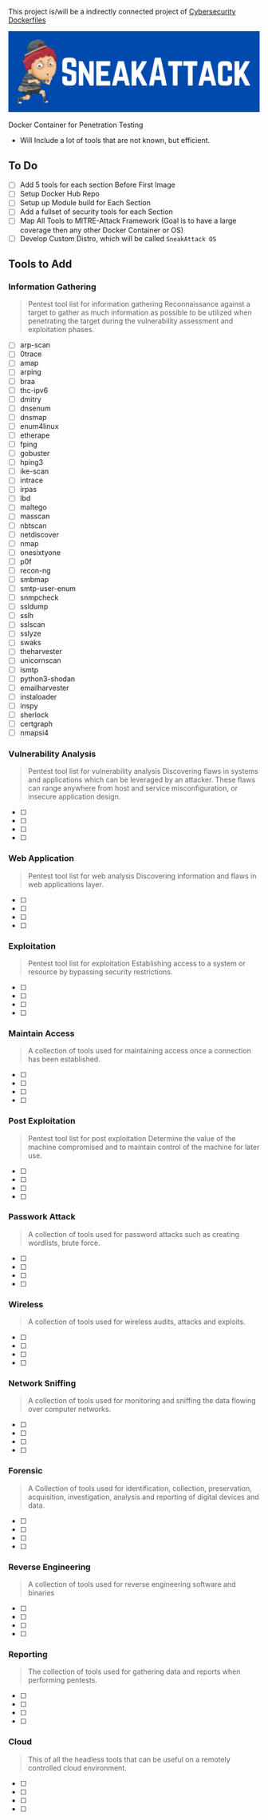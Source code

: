 This project is/will be a indirectly connected project of [Cybersecurity Dockerfiles](https://github.com/austinsonger/cybersecurity-dockerfiles)

![SneakAttack](/img/SneakAttack-Banner.png)

Docker Container for Penetration Testing
 - Will Include a lot of tools that are not known, but efficient. 


## To Do
- [ ] Add 5 tools for each section Before First Image
- [ ] Setup Docker Hub Repo 
- [ ] Setup up Module build for Each Section
- [ ] Add a fullset of security tools for each Section
- [ ] Map All Tools to MITRE-Attack Framework (Goal is to have a large coverage then any other Docker Container or OS)
- [ ] Develop Custom Distro, which will be called `SneakAttack OS`

## Tools to Add

### Information Gathering
> Pentest tool list for information gathering Reconnaissance against a target to gather as much information as possible to be utilized when penetrating the target during the vulnerability assessment and exploitation phases.

- [ ] arp-scan
- [ ] 0trace
- [ ] amap
- [ ] arping
- [ ] braa
- [ ] thc-ipv6
- [ ] dmitry
- [ ] dnsenum
- [ ] dnsmap
- [ ] enum4linux
- [ ] etherape
- [ ] fping
- [ ] gobuster
- [ ] hping3
- [ ] ike-scan
- [ ] intrace
- [ ] irpas
- [ ] lbd
- [ ] maltego
- [ ] masscan
- [ ] nbtscan
- [ ] netdiscover
- [ ] nmap
- [ ] onesixtyone
- [ ] p0f
- [ ] recon-ng
- [ ] smbmap
- [ ] smtp-user-enum
- [ ] snmpcheck
- [ ] ssldump
- [ ] sslh
- [ ] sslscan
- [ ] sslyze
- [ ] swaks
- [ ] theharvester
- [ ] unicornscan
- [ ] ismtp
- [ ] python3-shodan
- [ ] emailharvester
- [ ] instaloader
- [ ] inspy
- [ ] sherlock
- [ ] certgraph
- [ ] nmapsi4

### Vulnerability Analysis
> Pentest tool list for vulnerability analysis Discovering flaws in systems and applications which can be leveraged by an attacker. These flaws can range anywhere from host and service misconfiguration, or insecure application design.

- [ ] 
- [ ] 
- [ ] 
- [ ] 


<!--
  afl,
  doona,
  thc-ipv6,
  dhcpig,
  enumiax,
  gvm,
  iaxflood,
  inviteflood,
  dsniff,
  ohrwurm,
  protos-sip,
  rtpbreak,
  rtpflood,
  rtpinsertsound,
  rtpmixsound,
  sipp,
  slowhttptest,
  spike,
  sipvicious,
  thc-ssl-dos,
  unix-privesc-check,
  voiphopper,
  yersinia,
  siparmyknife,
  sctpscan,
  cisco-ocs,
  cisco-torch,
  copy-router-config,
-->




### Web Application
> Pentest tool list for web analysis Discovering information and flaws in web applications layer.

- [ ] 
- [ ] 
- [ ] 
- [ ] 


<!--
  burpsuite,
  commix,
  davtest,
  dirb,
  dirbuster,
  gobuster,
  joomscan,
  jsql-injection,
  nikto,
  padbuster,
  skipfish,
  wfuzz,
  whatweb,
  wig,
  wpscan,
  xsser,
  zaproxy,
  wafw00f,
  parsero,
-->



### Exploitation
>  Pentest tool list for exploitation Establishing access to a system or resource by bypassing security restrictions.

- [ ] 
- [ ] 
- [ ] 
- [ ] 


<!--
  armitage,
  beef-xss,
  commix,
  thc-ipv6,
  jsql-injection,
  king-phisher,
  mdbtools,
  metasploit-framework,
  oscanner,
  pompem,
  set,
  shellnoob,
  sidguesser,
  sqlmap,
  websploit,
  unicorn-magic,
  backdoor-factory,
-->




### Maintain Access
> A collection of tools used for maintaining access once a connection has been established.

- [ ] 
- [ ] 
- [ ] 
- [ ] 


<!--
  ncat-w32,
  powercat,
  dns2tcp,
  hyperion,
  iodine,
  laudanum,
  nishang,
  proxychains,
  proxytunnel,
  ptunnel,
  pwnat,
  sbd,
  shellter,
  socat,
  sslh,
  stunnel4,
  udptunnel,
  webacoo,
  weevely,
  windows-binaries,
  webshells,
-->



### Post Exploitation
> Pentest tool list for post exploitation Determine the value of the machine compromised and to maintain control of the machine for later use.

- [ ] 
- [ ] 
- [ ] 
- [ ] 


<!--
  mimikatz,
  powersploit,
  passing-the-hash,
  wce,
  xspy,
  lynis,
  linux-exploit-suggester
-->


### Passwork Attack
> A collection of tools used for password attacks such as creating wordlists, brute force.

- [ ] 
- [ ] 
- [ ] 
- [ ] 




<!--
  brutespray,
  cewl,
  changeme,
  chntpw,
  cmospwd,
  crackle,
  crunch,
  fcrackzip,
  hashcat,
  hashid,
  hydra,
  john,
  johnny,
  pack,
  medusa,
  onesixtyone,
  ophcrack-cli,
  ophcrack,
  pdfcrack,
  pipal,
  pixiewps,
  rainbowcrack,
  rarcrack,
  rcracki-mt,
  rsmangler,
  samdump2,
  sipcrack,
  sucrack,
  thc-pptp-bruter,
  truecrack,
  twofi,
  wordlists,
  device-pharmer,
  statsprocessor,
-->

### Wireless
> A collection of tools used for wireless audits, attacks and exploits.

- [ ] 
- [ ] 
- [ ] 
- [ ] 



<!--
  aircrack-ng,
  airgeddon,
  asleap,
  bluelog,
  blueranger,
  bluesnarfer,
  btscanner,
  bluez-hcidump,
  bully,
  cowpatty,
  crackle,
  eapmd5pass,
  fern-wifi-cracker,
  hackrf,
  inspectrum,
  king-phisher,
  mdk3,
  mfcuk,
  mfoc,
  mfterm,
  libfreefare-bin,
  libnfc-bin,
  pixiewps,
  reaver,
  redfang,
  rfcat,
  rtlsdr-scanner,
  ubertooth,
  wifi-honey,
  wifite,
  yersinia,

-->



### Network Sniffing
> A collection of tools used for monitoring and sniffing the data flowing over computer networks. 

- [ ] 
- [ ] 
- [ ] 
- [ ] 

<!--
  bettercap,
  chaosreader,
  darkstat,
  dnschef,
  dsniff,
  sniffjoke,
  tcpflow,
  driftnet,
  etherape,
  ettercap-graphical,
  thc-ipv6,
  fiked,
  hamster-sidejack,
  hexinject,
  isr-evilgrade,
  mitmproxy,
  netsniff-ng,
  rebind,
  responder,
  sslsniff,
  sslsplit,
  tcpreplay,
  wifi-honey,
  wireshark,
  yersinia,
-->



### Forensic
>  A Collection of tools used for identification, collection, preservation, acquisition, investigation, analysis and reporting of digital devices and data.

- [ ] 
- [ ] 
- [ ] 
- [ ] 

<!--
  afflib-tools,
  dumpzilla,
  extundelete,
  rifiuti,
  ewf-tools,
  cabextract,
  autopsy,
  binwalk,
  sleuthkit,
  dc3dd,
  dcfldd,
  ddrescue,
  dex2jar,
  ewf-tools,
  extundelete,
  foremost,
  galleta,
  gtkhash,
  guymager,
  hashdeep,
  magicrescue,
  missidentify,
  pasco,
  pdf-parser,
  pdfid,
  pev,
  recoverjpeg,
  reglookup,
  regripper,
  rifiuti,
  rifiuti2,
  safecopy,
  scalpel,
  scrounge-ntfs,
  vinetto,
  xplico,
  inetsim,
  forensic-artifacts,
  galleta,
  gpp-decrypt,
  guymager,
  smartmontools,
  yara,

-->



### Reverse Engineering
> A collection of tools used for reverse engineering software and binaries

- [ ] 
- [ ] 
- [ ] 
- [ ] 

<!--
  clang,
  dex2jar,
  edb-debugger,
  gdb,
  javasnoop,
  rizin,
  rizin-cutter,
  smali,
-->


### Reporting
>  The collection of tools used for gathering data and reports when performing pentests.

- [ ] 
- [ ] 
- [ ] 
- [ ] 


<!--
  eyewitness,
  faraday-cli,
  faraday,
-->

### Cloud
> This of all the headless tools that can be useful on a remotely controlled cloud environment.

- [ ] 
- [ ] 
- [ ] 
- [ ] 

<!--
 nginx,
 arping,
 crunch,
 davtest,
 dc3dd,
 dhcpig,
 dirb,
 dirbuster,
 dmitry,
 dns2tcp,
 dnschef,
 dnsenum,
 dnsmap,
 dos2unix,
 eapmd5pass,
 enumiax,
 ethtool,
 fcrackzip,
 fping,
 hashcat,
 hping3,
 iaxflood,
 impacket-scripts,
 iodine,
 isr-evilgrade,
 john,
 joomscan,
 laudanum,
 links,
 lynis,
 maskprocessor,
 medusa,
 metasploit-framework,
 miredo,
 miredo-server,
 mitmproxy,
 nasm,
 nbtscan,
 ncrack,
 netdiscover,
 nikto,
 nmap,
 openssh-server,
 ophcrack-cli,
 oscanner,
 p0f,
 powersploit,
 proxychains,
 proxytunnel,
 ptunnel,
 pwnat,
 crackmapexec,
 rainbowcrack,
 reaver,
 sbd,
 set,
 sfuzz,
 siege,
 skipfish,
 smbclient,
 smbmap,
 smtp-user-enum,
 snmpcheck,
 socat,
 spiderfoot,
 sqlmap,
 ssldump,
 sslscan,
 sslsniff,
 tcpdump,
 t50,
 thc-ipv6,
 thc-ssl-dos,
 theharvester,
 traceroute,
 whois,
 truecrack,
 udptunnel,
 unix-privesc-check,
 webacoo,
 webshells,
 websploit,
 weevely,
 whatweb,
 etherwake,
 wpscan,
 xprobe,
 xsser,
 yersinia,
 beef-xss [amd64 i386],
 saidar,
 hexinject

-->


